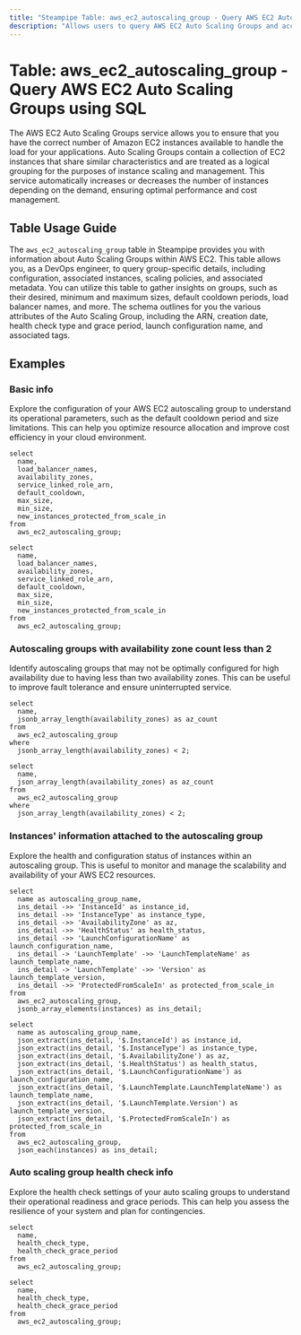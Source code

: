 ```yaml
---
title: "Steampipe Table: aws_ec2_autoscaling_group - Query AWS EC2 Auto Scaling Groups using SQL"
description: "Allows users to query AWS EC2 Auto Scaling Groups and access detailed information about each group's configuration, instances, policies, and more."
---
```


# Table: aws_ec2_autoscaling_group - Query AWS EC2 Auto Scaling Groups using SQL

The AWS EC2 Auto Scaling Groups service allows you to ensure that you have the correct number of Amazon EC2 instances available to handle the load for your applications. Auto Scaling Groups contain a collection of EC2 instances that share similar characteristics and are treated as a logical grouping for the purposes of instance scaling and management. This service automatically increases or decreases the number of instances depending on the demand, ensuring optimal performance and cost management.

## Table Usage Guide

The `aws_ec2_autoscaling_group` table in Steampipe provides you with information about Auto Scaling Groups within AWS EC2. This table allows you, as a DevOps engineer, to query group-specific details, including configuration, associated instances, scaling policies, and associated metadata. You can utilize this table to gather insights on groups, such as their desired, minimum and maximum sizes, default cooldown periods, load balancer names, and more. The schema outlines for you the various attributes of the Auto Scaling Group, including the ARN, creation date, health check type and grace period, launch configuration name, and associated tags.

## Examples

### Basic info
Explore the configuration of your AWS EC2 autoscaling group to understand its operational parameters, such as the default cooldown period and size limitations. This can help you optimize resource allocation and improve cost efficiency in your cloud environment.

```sql+postgres
select
  name,
  load_balancer_names,
  availability_zones,
  service_linked_role_arn,
  default_cooldown,
  max_size,
  min_size,
  new_instances_protected_from_scale_in
from
  aws_ec2_autoscaling_group;
```

```sql+sqlite
select
  name,
  load_balancer_names,
  availability_zones,
  service_linked_role_arn,
  default_cooldown,
  max_size,
  min_size,
  new_instances_protected_from_scale_in
from
  aws_ec2_autoscaling_group;
```


### Autoscaling groups with availability zone count less than 2
Identify autoscaling groups that may not be optimally configured for high availability due to having less than two availability zones. This can be useful to improve fault tolerance and ensure uninterrupted service.

```sql+postgres
select
  name,
  jsonb_array_length(availability_zones) as az_count
from
  aws_ec2_autoscaling_group
where
  jsonb_array_length(availability_zones) < 2;
```

```sql+sqlite
select
  name,
  json_array_length(availability_zones) as az_count
from
  aws_ec2_autoscaling_group
where
  json_array_length(availability_zones) < 2;
```


### Instances' information attached to the autoscaling group
Explore the health and configuration status of instances within an autoscaling group. This is useful to monitor and manage the scalability and availability of your AWS EC2 resources.

```sql+postgres
select
  name as autoscaling_group_name,
  ins_detail ->> 'InstanceId' as instance_id,
  ins_detail ->> 'InstanceType' as instance_type,
  ins_detail ->> 'AvailabilityZone' as az,
  ins_detail ->> 'HealthStatus' as health_status,
  ins_detail ->> 'LaunchConfigurationName' as launch_configuration_name,
  ins_detail -> 'LaunchTemplate' ->> 'LaunchTemplateName' as launch_template_name,
  ins_detail -> 'LaunchTemplate' ->> 'Version' as launch_template_version,
  ins_detail ->> 'ProtectedFromScaleIn' as protected_from_scale_in
from
  aws_ec2_autoscaling_group,
  jsonb_array_elements(instances) as ins_detail;
```

```sql+sqlite
select
  name as autoscaling_group_name,
  json_extract(ins_detail, '$.InstanceId') as instance_id,
  json_extract(ins_detail, '$.InstanceType') as instance_type,
  json_extract(ins_detail, '$.AvailabilityZone') as az,
  json_extract(ins_detail, '$.HealthStatus') as health_status,
  json_extract(ins_detail, '$.LaunchConfigurationName') as launch_configuration_name,
  json_extract(ins_detail, '$.LaunchTemplate.LaunchTemplateName') as launch_template_name,
  json_extract(ins_detail, '$.LaunchTemplate.Version') as launch_template_version,
  json_extract(ins_detail, '$.ProtectedFromScaleIn') as protected_from_scale_in
from
  aws_ec2_autoscaling_group,
  json_each(instances) as ins_detail;
```

### Auto scaling group health check info
Explore the health check settings of your auto scaling groups to understand their operational readiness and grace periods. This can help you assess the resilience of your system and plan for contingencies.

```sql+postgres
select
  name,
  health_check_type,
  health_check_grace_period
from
  aws_ec2_autoscaling_group;
```

```sql+sqlite
select
  name,
  health_check_type,
  health_check_grace_period
from
  aws_ec2_autoscaling_group;
```
